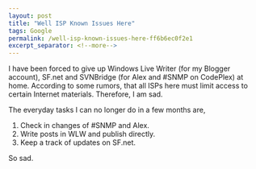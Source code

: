 ```yaml
---
layout: post
title: "Well ISP Known Issues Here"
tags: Google
permalink: /well-isp-known-issues-here-ff6b6ec0f2e1
excerpt_separator: <!--more-->
---
```

I have been forced to give up Windows Live Writer (for my Blogger account), SF.net and SVNBridge (for Alex and #SNMP on CodePlex) at home. According to some rumors, that all ISPs here must limit access to certain Internet materials. Therefore, I am sad.

The everyday tasks I can no longer do in a few months are,

1. Check in changes of #SNMP and Alex.
1. Write posts in WLW and publish directly.
1. Keep a track of updates on SF.net.

So sad.
<!--more-->